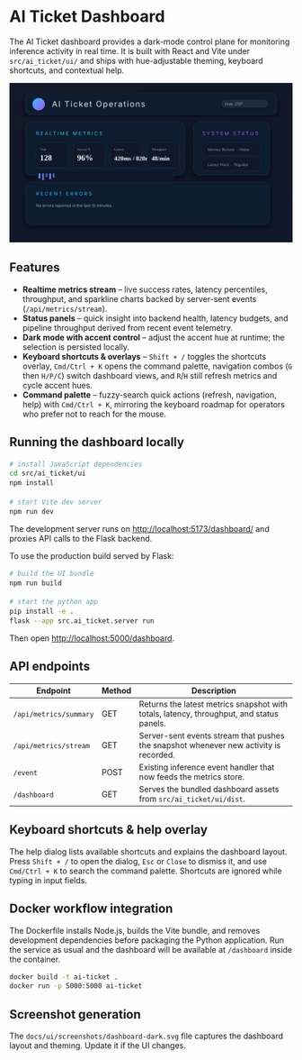 # AI Ticket Dashboard

The AI Ticket dashboard provides a dark-mode control plane for monitoring inference activity in real time. It is built with
React and Vite under `src/ai_ticket/ui/` and ships with hue-adjustable theming, keyboard shortcuts, and contextual help.

![AI Ticket dashboard dark theme](screenshots/dashboard-dark.svg)

## Features

- **Realtime metrics stream** – live success rates, latency percentiles, throughput, and sparkline charts backed by
  server-sent events (`/api/metrics/stream`).
- **Status panels** – quick insight into backend health, latency budgets, and pipeline throughput derived from recent event
  telemetry.
- **Dark mode with accent control** – adjust the accent hue at runtime; the selection is persisted locally.
- **Keyboard shortcuts & overlays** – `Shift + /` toggles the shortcuts overlay, `Cmd/Ctrl + K` opens the command palette,
  navigation combos (`G` then `H/P/C`) switch dashboard views, and `R`/`H` still refresh metrics and cycle accent hues.
- **Command palette** – fuzzy-search quick actions (refresh, navigation, help) with `Cmd/Ctrl + K`, mirroring the keyboard
  roadmap for operators who prefer not to reach for the mouse.

## Running the dashboard locally

```bash
# install JavaScript dependencies
cd src/ai_ticket/ui
npm install

# start Vite dev server
npm run dev
```

The development server runs on [http://localhost:5173/dashboard/](http://localhost:5173/dashboard/) and proxies API calls to
the Flask backend.

To use the production build served by Flask:

```bash
# build the UI bundle
npm run build

# start the python app
pip install -e .
flask --app src.ai_ticket.server run
```

Then open [http://localhost:5000/dashboard](http://localhost:5000/dashboard).

## API endpoints

| Endpoint | Method | Description |
| --- | --- | --- |
| `/api/metrics/summary` | GET | Returns the latest metrics snapshot with totals, latency, throughput, and status panels. |
| `/api/metrics/stream` | GET | Server-sent events stream that pushes the snapshot whenever new activity is recorded. |
| `/event` | POST | Existing inference event handler that now feeds the metrics store. |
| `/dashboard` | GET | Serves the bundled dashboard assets from `src/ai_ticket/ui/dist`. |

## Keyboard shortcuts & help overlay

The help dialog lists available shortcuts and explains the dashboard layout. Press `Shift + /` to open the dialog, `Esc` or
`Close` to dismiss it, and use `Cmd/Ctrl + K` to search the command palette. Shortcuts are ignored while typing in input
fields.

## Docker workflow integration

The Dockerfile installs Node.js, builds the Vite bundle, and removes development dependencies before packaging the Python
application. Run the service as usual and the dashboard will be available at `/dashboard` inside the container.

```bash
docker build -t ai-ticket .
docker run -p 5000:5000 ai-ticket
```

## Screenshot generation

The `docs/ui/screenshots/dashboard-dark.svg` file captures the dashboard layout and theming. Update it if the UI changes.
